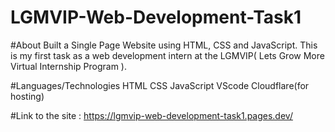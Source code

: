 ﻿# LGMVIP-Web-Development-Task1
 
 #About
Built a Single Page Website using HTML, CSS and JavaScript.
This is my first task as a web development intern at the LGMVIP( Lets Grow More Virtual Internship Program ).

#Languages/Technologies
HTML
CSS
JavaScript
VScode
Cloudflare(for hosting)

#Link to the site :
https://lgmvip-web-development-task1.pages.dev/
